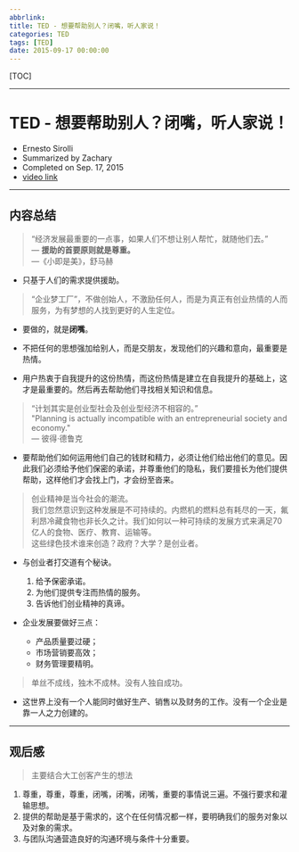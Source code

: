 ```yaml
---
abbrlink: 
title: TED - 想要帮助别人？闭嘴，听人家说！
categories: TED
tags: [TED]
date: 2015-09-17 00:00:00
---
```


[TOC]
<!-- toc -->

---

# TED - 想要帮助别人？闭嘴，听人家说！  

- Ernesto Sirolli   
- Summarized by Zachary 
- Completed on Sep. 17, 2015
- [video link](http://v.youku.com/v_show/id_XNzkzNDE4Njg0.html?from=y1.2-2.4.15)

---     

## 内容总结  
> “经济发展最重要的一点事，如果人们不想让别人帮忙，就随他们去。”      
> — **援助的首要原则就是尊重。**  
> —《小即是美》，舒马赫

- 只基于人们的需求提供援助。   
  
> “企业梦工厂”，不做创始人，不激励任何人，而是为真正有创业热情的人而服务，为有梦想的人找到更好的人生定位。  

- 要做的，就是**闭嘴**。 

- 不把任何的思想强加给别人，而是交朋友，发现他们的兴趣和意向，最重要是热情。 
- 用户热衷于自我提升的这份热情，而这份热情是建立在自我提升的基础上，这才是最重要的。然后再去帮助他们寻找相关知识和信息。

> “计划其实是创业型社会及创业型经济不相容的。”    
> "Planning is actually incompatible with an entrepreneurial society and economy."  
> — 彼得·德鲁克  

- 要帮助他们如何运用他们自己的钱财和精力，必须让他们给出他们的意见。因此我们必须给予他们保密的承诺，并尊重他们的隐私，我们要擅长为他们提供帮助，这样他们才会找上门，才会纷至沓来。  

> 创业精神是当今社会的潮流。     
> 我们忽然意识到这种发展是不可持续的。内燃机的燃料总有耗尽的一天，氟利昂冷藏食物也非长久之计。我们如何以一种可持续的发展方式来满足70亿人的食物、医疗、教育、运输等。     
> 这些绿色技术谁来创造？政府？大学？是创业者。    

- 与创业者打交道有个秘诀。  
    1. 给予保密承诺。 
    2. 为他们提供专注而热情的服务。   
    3. 告诉他们创业精神的真谛。 

- 企业发展要做好三点：
    - 产品质量要过硬；  
    - 市场营销要高效；  
    - 财务管理要精明。  

> 单丝不成线，独木不成林。没有人独自成功。

- 这世界上没有一个人能同时做好生产、销售以及财务的工作。没有一个企业是靠一人之力创建的。    
          
---     

## 观后感
> 主要结合大工创客产生的想法  

1. 尊重，尊重，尊重，闭嘴，闭嘴，闭嘴，重要的事情说三遍。不强行要求和灌输思想。   
2. 提供的帮助是基于需求的，这个在任何情况都一样，要明确我们的服务对象以及对象的需求。    
3. 与团队沟通营造良好的沟通环境与条件十分重要。



